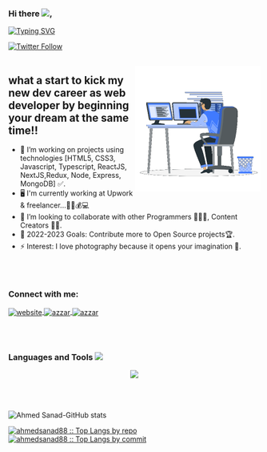 ### Hi there <img src="https://media.giphy.com/media/hvRJCLFzcasrR4ia7z/giphy.gif" width="35">, 

<a href="https://ahmedsanad.net"><img src="https://readme-typing-svg.herokuapp.com?font=Fira+Code&weight=600&size=25&pause=1000&center=true&width=600&lines=My+name+is+Ahmed+Sanad+%5BWittyCoder%5D" alt="Typing SVG" /></a>

<!-- I'm Ahmed-Sanad [WittyCoder][website] -->

[![Twitter Follow](https://img.shields.io/twitter/follow/ahmedsanad1188?color=1DA1F2&logo=twitter&style=for-the-badge)](https://twitter.com/intent/follow?original_referer=https%3A%2F%2Fgithub.com%2Fahmedsanad1188&screen_name=ahmedsanad1188)
<br />
<br />

<picture> <img align="right" src="https://github.com/0xAbdulKhalid/0xAbdulKhalid/raw/main/assets/mdImages/Right_Side.gif" width = 250px></picture>

## what a start to kick my new dev career as web developer by beginning your dream at the same time!!

- 🔭 I’m working on projects using technologies [HTML5, CSS3, Javascript, Typescript, ReactJS, NextJS,Redux, Node, Express, MongoDB] ✅.
- 🖥 I'm currently working at Upwork & freelancer...👨🏽💰💻
- 🤝 I’m looking to collaborate with other  Programmers 👨🏽‍💻, Content Creators ✍🏼.
- 🥅 2022-2023 Goals: Contribute more to Open Source projects🏆.
- ⚡ Interest: I love photography because it opens your imagination 📸.
<br />
<br />

### Connect with me:

<a href="https://ahmedsanad.net/"><img align="center" 
  src="https://img.shields.io/website?down_message=offline&style=for-the-badge&up_message=online&url=https%3A%2F%2F1999azzar.github.io%2F1999AZZAR%2F"     height="25"
  alt="website" />
</a>
<a href="https://www.linkedin.com/in/ahmed-ibrahim-2a0220110/" target="blank"><img align="center"
  src="https://img.shields.io/badge/linkedin-%231DA1F2.svg?style=for-the-badge&logo=linkedin&logoColor=white"
  alt="azzar" height="30"/>
</a>
<a href="https://twitter.com/ahmedsanad1188" target="blank"><img align="center"
  src="https://img.shields.io/badge/twitter-1DA1F2.svg?style=for-the-badge&logo=twitter&logoColor=white"
  alt="azzar" height="30"/>
</a>
<!-- 
[<img align="left" alt="ahmedsanad.net" width="22px" src="https://raw.githubusercontent.com/iconic/open-iconic/master/svg/globe.svg" />][website]
[<img align="left" alt="WittyCoder | YouTube" width="22px" src="https://cdn.jsdelivr.net/npm/simple-icons@v3/icons/youtube.svg" />][youtube]
[<img align="left" alt="WittyCoder | Twitter" width="22px" src="https://cdn.jsdelivr.net/npm/simple-icons@v3/icons/twitter.svg" />][twitter]
[<img align="left" alt="WittyCoder | LinkedIn" width="22px" src="https://cdn.jsdelivr.net/npm/simple-icons@v3/icons/linkedin.svg" />][linkedin] -->
<br />
<br />

<div align="center">
  <h3 align="left">Languages and Tools <img src = "https://media2.giphy.com/media/QssGEmpkyEOhBCb7e1/giphy.gif?cid=ecf05e47a0n3gi1bfqntqmob8g9aid1oyj2wr3ds3mg700bl&rid=giphy.gif" width = 32px></h3>
 <p align="center">
  <a href="https://skillicons.dev">
    <img src="https://skillicons.dev/icons?i=html,css,sass,js,react,vite,nextjs,ts,jest,redux,bootstrap,materialui,tailwind,nodejs,express,mongodb,firebase,heroku,netlify,git,github,c,linux,bash,vscode,figma,xd,markdown" />
  </a>
</p>
</div>
<br />
<br />


![Ahmed Sanad-GitHub stats](https://github-readme-stats.vercel.app/api?username=ahmedsanad88&show_icons=true&theme=tokyonight)

<a href="https://github.com/1999AZZAR/">
  <img width="45%" src="https://github-profile-summary-cards.vercel.app/api/cards/repos-per-language?username=ahmedsanad88&theme=gruvbox&layout=compact&hide_border=true"
  alt="ahmedsanad88 :: Top Langs by repo" />
  <img width="45%" src="https://github-profile-summary-cards.vercel.app/api/cards/most-commit-language?username=ahmedsanad88&theme=gruvbox&layout=compact&hide_border=true"
  alt="ahmedsanad88 :: Top Langs by commit" />
</a>


[Website]: https://ahmedsanad.net/
[twitter]: https://twitter.com/ahmedsanad1188
[youtube]: https://www.youtube.com/channel/UCLQEon2Jx_GiFHnWK6gZ_cw
[linkedin]: https://www.linkedin.com/in/ahmed-ibrahim-2a0220110/
